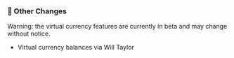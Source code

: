 ### 🔄 Other Changes

Warning: the virtual currency features are currently in beta and may change without notice.

- Virtual currency balances via Will Taylor
